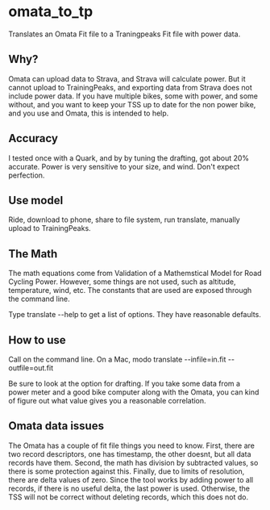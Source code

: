 # omata_to_tp
Translates an Omata Fit file to a Traningpeaks Fit file with power data.

## Why?
Omata can upload data to Strava, and Strava will calculate power. But it cannot upload to TrainingPeaks, 
and exporting data from Strava does not include power data. If you have multiple bikes, some with power,
and some without, and you want to keep your TSS up to date for the non power bike, and you use
and Omata, this is intended to help.

## Accuracy
I tested once with a Quark, and by by tuning the drafting, got about 20% accurate. Power is
very sensitive to your size, and wind. Don't expect perfection.

## Use model
Ride, download to phone, share to file system, run translate, manually upload to TrainingPeaks.

## The Math
The math equations come from Validation of a Mathemstical Model for Road Cycling Power. However,
some things are not used, such as altitude, temperature, wind, etc. The constants that are used 
are exposed through the command line.

Type translate --help to get a list of options. They have reasonable defaults.

## How to use
Call on the command line. On a Mac, modo translate --infile=in.fit --outfile=out.fit

Be sure to look at the option for drafting. If you take some data from a power meter
and a good bike computer along with the Omata, you can kind of figure out what value
gives you a reasonable correlation.

## Omata data issues
The Omata has a couple of fit file things you need to know. First, there are two
record descriptors, one has timestamp, the other doesnt, but all data records have them. 
Second, the math has division by subtracted values, so there is some protection against this.
Finally, due to limits of resolution, there are delta values of zero. Since the tool works
by adding power to all records, if there is no useful delta, the last power is used.
Otherwise, the TSS will not be correct without deleting records, which this does not do.

